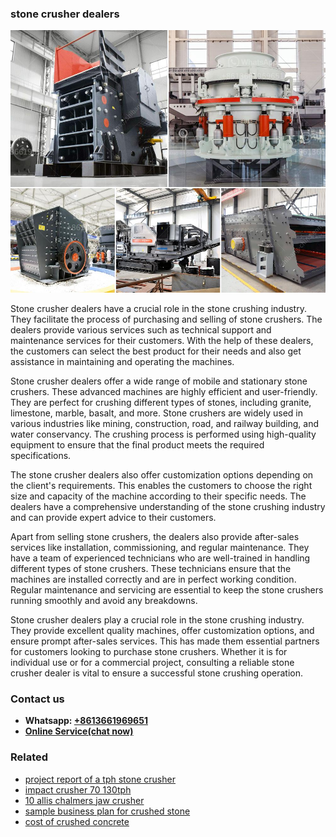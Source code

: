 <h3>stone crusher dealers</h3><img src='1706773707.jpg' alt=''><p>Stone crusher dealers have a crucial role in the stone crushing industry. They facilitate the process of purchasing and selling of stone crushers. The dealers provide various services such as technical support and maintenance services for their customers. With the help of these dealers, the customers can select the best product for their needs and also get assistance in maintaining and operating the machines.</p><p>Stone crusher dealers offer a wide range of mobile and stationary stone crushers. These advanced machines are highly efficient and user-friendly. They are perfect for crushing different types of stones, including granite, limestone, marble, basalt, and more. Stone crushers are widely used in various industries like mining, construction, road, and railway building, and water conservancy. The crushing process is performed using high-quality equipment to ensure that the final product meets the required specifications.</p><p>The stone crusher dealers also offer customization options depending on the client's requirements. This enables the customers to choose the right size and capacity of the machine according to their specific needs. The dealers have a comprehensive understanding of the stone crushing industry and can provide expert advice to their customers.</p><p>Apart from selling stone crushers, the dealers also provide after-sales services like installation, commissioning, and regular maintenance. They have a team of experienced technicians who are well-trained in handling different types of stone crushers. These technicians ensure that the machines are installed correctly and are in perfect working condition. Regular maintenance and servicing are essential to keep the stone crushers running smoothly and avoid any breakdowns.</p><p>Stone crusher dealers play a crucial role in the stone crushing industry. They provide excellent quality machines, offer customization options, and ensure prompt after-sales services. This has made them essential partners for customers looking to purchase stone crushers. Whether it is for individual use or for a commercial project, consulting a reliable stone crusher dealer is vital to ensure a successful stone crushing operation.</p><h3>Contact us</h3><ul><li><strong>Whatsapp:&nbsp;<a href="https://wa.me/8613661969651">+8613661969651</a></strong></li><li><a href="https://swt.shibang-china.com/?git&amp;zhl&amp;stone crusher dealers"><strong>Online Service(chat now)</strong></a></li></ul><h3>Related</h3><ul><li><a href='project report of a tph stone crusher.md'>project report of a tph stone crusher</a></li><li><a href='impact crusher 70 130tph.md'>impact crusher 70 130tph</a></li><li><a href='10 allis chalmers jaw crusher.md'>10 allis chalmers jaw crusher</a></li><li><a href='sample business plan for crushed stone.md'>sample business plan for crushed stone</a></li><li><a href='cost of crushed concrete.md'>cost of crushed concrete</a></li></ul>